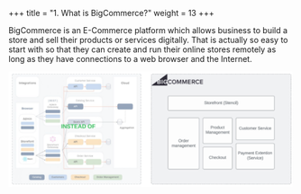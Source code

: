 +++
title = "1. What is BigCommerce?"
weight = 13
+++

BigCommerce is an E-Commerce platform which allows business to build a store and sell their products or services digitally. That is actually so easy to start with so that they can create and run their online stores remotely as long as they have connections to a web browser and the Internet.

![](../../static/images/introduction/bc_architecture.png)
